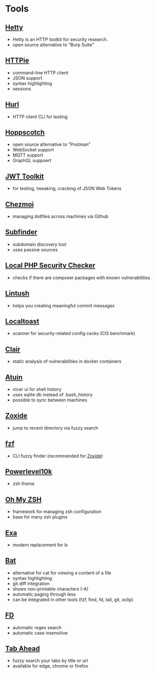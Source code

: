 # Tools

## [Hetty](https://github.com/dstotijn/hetty)

- Hetty is an HTTP toolkit for security research.
- open source alternative to "Burp Suite"

## [HTTPie](https://github.com/httpie/httpie)

- command-line HTTP client
- JSON support
- syntax highlighting
- sessions

## [Hurl](https://hurl.dev/)

- HTTP client CLI for testing

## [Hoppscotch](https://github.com/hoppscotch/hoppscotch)

- open source alternative to "Postman"
- WebSocket support
- MQTT support
- GraphQL suppoert

## [JWT Toolkit](https://github.com/ticarpi/jwt_tool)

- for testing, tweaking, cracking of JSON Web Tokens

## [Chezmoi](https://www.chezmoi.io/#considering-using-chezmoi)

- managing dotfiles across machines via Github

## [Subfinder](https://github.com/projectdiscovery/subfinder)

- subdomain discovery tool
- uses passive sources

## [Local PHP Security Checker](https://github.com/fabpot/local-php-security-checker)

- checks if there are composer packages with known vulnerabilities

## [Lintush](https://github.com/google/lintush)

- helps you creating meaningful commit messages

## [Localtoast](https://github.com/google/localtoast)

- scanner for security-related config cecks (CIS benchmark)

## [Clair](https://github.com/quay/clair)

- static analysis of vulnerabilities in docker containers

## [Atuin](https://github.com/ellie/atuin)

- nicer ui for shell history
- uses sqlite db instead of .bash_history
- possible to sync between machines

## [Zoxide](https://github.com/ajeetdsouza/zoxide)

- jump to recent directory via fuzzy search

## [fzf](https://github.com/junegunn/fzf#key-bindings-for-command-line)

- CLI fuzzy finder (recommended for [Zoxide](#zoxide))

## [Powerlevel10k](https://github.com/romkatv/powerlevel10k)

- zsh theme

## [Oh My ZSH](https://github.com/ohmyzsh/ohmyzsh)

- framework for managing zsh configuration
- base for many zsh plugins

## [Exa](https://github.com/ogham/exa)

- modern replacement for ls

## [Bat](https://github.com/sharkdp/bat)

- alternative for cat for viewing a content of a file
- syntax highlighting
- git diff integration
- shows non-printable characters (-A)
- automatic paging through less
- can be integrated in other tools (fzf, find, fd, tail, git, xclip)

## [FD](https://github.com/sharkdp/fd)

- automatic regex search
- automatic case insensitive

## [Tab Ahead](https://github.com/janraasch/tab-ahead)

- fuzzy search your tabs by title or url
- available for edge, chrome or firefox

